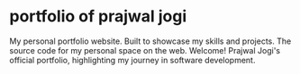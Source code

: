 # portfolio of prajwal jogi
 My personal portfolio website. Built to showcase my skills and projects.  The source code for my personal space on the web. Welcome!  Prajwal Jogi's official portfolio, highlighting my journey in software development.
